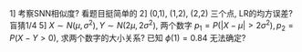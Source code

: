 
1] 考察SNN相似度? 看题目挺简单的
2] (0,1), (1,2), (2,2) 三个点, LR的均方误差? 
    盲猜1/4
5] $X \sim N(\mu, \sigma^2), Y \sim N(2\mu, 2\sigma^2)$, 两个数字 $p_1 = P(|X-\mu| > 2\sigma^2), p_2 = P(X-Y>0)$, 求两个数字的大小关系? 已知 $\phi(1) = 0.84$
    无法确定? 
